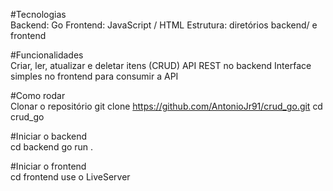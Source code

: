 #Tecnologias  
Backend: Go
Frontend: JavaScript / HTML
Estrutura: diretórios backend/ e frontend

#Funcionalidades  
Criar, ler, atualizar e deletar itens (CRUD)
API REST no backend
Interface simples no frontend para consumir a API

#Como rodar  
Clonar o repositório
git clone https://github.com/AntonioJr91/crud_go.git
cd crud_go

#Iniciar o backend  
cd backend
go run . 

#Iniciar o frontend  
cd frontend
use o LiveServer
